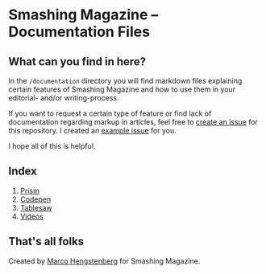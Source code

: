 # Smashing Magazine – Documentation Files

## What can you find in here?

In the `/documentation` directory you will find markdown files explaining certain features of Smashing Magazine and how to use them in your editorial- and/or writing-process.

If you want to request a certain type of feature or find lack of documentation regarding markup in articles, feel free to [create an issue](https://github.com/smashingmagazine/smashingmagazine-documentation/issues) for this repository. I created an [example issue](https://github.com/smashingmagazine/smashingmagazine-documentation/issues/1) for you.

I hope all of this is helpful.

## Index

1. [Prism](/documentation/prism-support.md)
2. [Codepen](/documentation/codepen-embed.md)
3. [Tablesaw](/documentation/tablesaw-usage.md)
4. [Videos](/documentation/embedding-videos.md)

## That's all folks

Created by [Marco Hengstenberg](https://github.com/marcohengstenberg) for Smashing Magazine.
